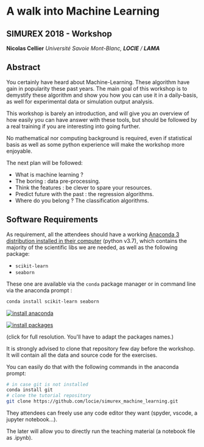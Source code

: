 # A walk into Machine Learning

## SIMUREX 2018 - Workshop

**Nicolas Cellier** *Université Savoie Mont-Blanc, **LOCIE** / **LAMA***

## Abstract

You certainly have heard about Machine-Learning. These algorithm have gain in popularity these past years. The main goal of this workshop is to demystify these algorithm and show you how you can use it in a daily-basis, as well for experimental data or simulation output analysis.

This workshop is barely an introduction, and will give you an overview of how easily you can have answer with these tools, but should be followed by a real training if you are interesting into going further.

No mathematical nor computing background is required, even if statistical basis as well as some python experience will make the workshop more enjoyable.

The next plan will be followed:

- What is machine learning ?
- The boring : data pre-processing.
- Think the features : be clever to spare your resources.
- Predict future with the past : the regression algorithms.
- Where do you belong ? The classification algorithms.

## Software Requirements

As requirement, all the attendees should have a working [Anaconda 3 distribution installed in their computer](https://www.anaconda.com/download/) (python v3.7), which contains the majority of the scientific libs we are needed, as well as the following package:

- `scikit-learn`
- `seaborn`

These one are available via the `conda` package manager or in command line via the anaconda prompt :

```bash
conda install scikit-learn seaborn
```

[![install anaconda](https://github.com/locie/simurex2018_workshop/blob/master/screncasts/install_anaconda.gif)](https://raw.githubusercontent.com/locie/simurex2018_workshop/master/screncasts/install_anaconda.mp4)

[![install packages](https://github.com/locie/simurex2018_workshop/blob/master/screncasts/install_package.gif)](https://raw.githubusercontent.com/locie/simurex2018_workshop/master/screncasts/install_package.mp4)

(click for full resolution. You'll have to adapt the packages names.)

It is strongly advised to clone that repository few day before the workshop. It will contain all the data and source code for the exercises.

You can easily do that with the following commands in the anaconda prompt:

```bash
# in case git is not installed
conda install git
# clone the tutorial repository
git clone https://github.com/locie/simurex_machine_learning.git
```

They attendees can freely use any code editor they want (spyder, vscode, a jupyter notebook...).

The later will allow you to directly run the teaching material (a notebook file as .ipynb).
